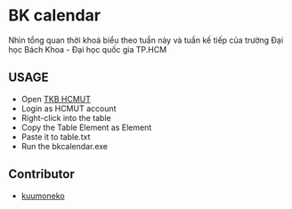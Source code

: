 # BK calendar

Nhìn tổng quan thời khoá biểu theo tuần này và tuần kế tiếp của trường Đại học Bách Khoa - Đại học quốc gia TP.HCM

## USAGE

- Open [TKB HCMUT](https://mybk.hcmut.edu.vn/app/he-thong-quan-ly/sinh-vien/tkb)
- Login as HCMUT account
- Right-click into the table
- Copy the Table Element as Element
- Paste it to table.txt
- Run the bkcalendar.exe

## Contributor

- [kuumoneko](https://github.com/kuumoneko)
